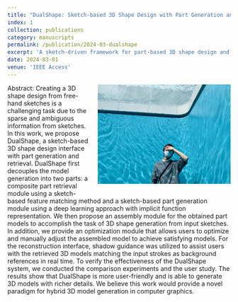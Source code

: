 ```yaml
---
title: "DualShape: Sketch-based 3D Shape Design with Part Generation and Retrieval"
index: 1
collection: publications
category: manuscripts
permalink: /publication/2024-03-dualshape
excerpt: 'A sketch-driven framework for part-based 3D shape design and retrieval.'
date: 2024-03-01
venue: 'IEEE Access'
---
```


<img src="/images/self.png" alt="Point Cloud Demo" style="float:right; margin: 0 0 1em 1em; width:300px;" />

Abstract:
Creating a 3D shape design from free-hand sketches is a challenging task due to the sparse and ambiguous information from sketches. In this work, we propose DualShape, a sketch-based 3D shape design interface with part generation and retrieval. DualShape first decouples the model generation into two parts: a composite part retrieval module using a sketch-based feature matching method and a sketch-based part generation module using a deep learning approach with implicit function representation. We then propose an assembly module for the obtained part models to accomplish the task of 3D shape generation from input sketches. In addition, we provide an optimization module that allows users to optimize and manually adjust the assembled model to achieve satisfying models. For the reconstruction interface, shadow guidance was utilized to assist users with the retrieved 3D models matching the input strokes as background references in real time. To verify the effectiveness of the DualShape system, we conducted the comparison experiments and the user study. The results show that DualShape is more user-friendly and is able to generate 3D models with richer details. We believe this work would provide a novel paradigm for hybrid 3D model generation in computer graphics.
